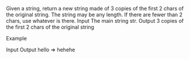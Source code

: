 Given a string, return a new string made of 3 copies of the first 2 chars of the original string. The string may be any length. If there are fewer than 2 chars, use whatever is there.
Input
The main string str.
Output
3 copies of the first 2 chars of the original string


Example

Input     Output
hello => hehehe

